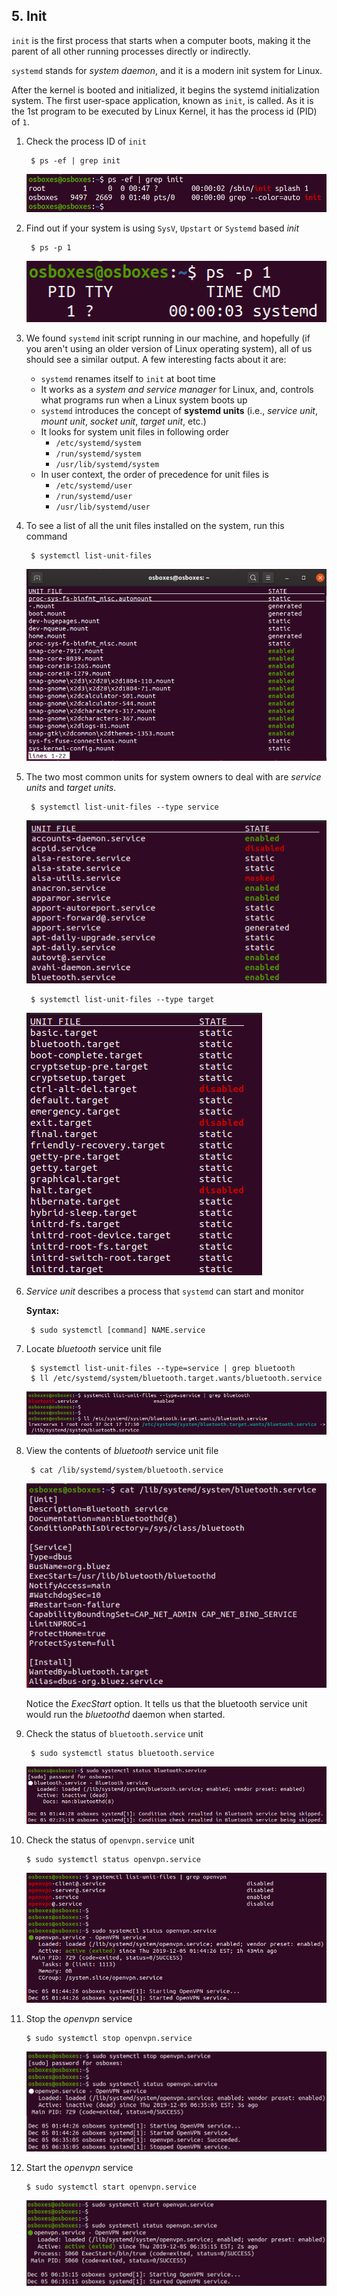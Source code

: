 ## 5. Init

`init` is the first process that starts when a computer boots, making it the parent of all other running processes directly or indirectly.

`systemd` stands for *system daemon*, and it is a modern init system for Linux. 

After the kernel is booted and initialized, it begins the systemd initialization system. The first user-space application, known as `init`, is called. As it is the 1st program to be executed by Linux Kernel, it has the process id (PID) of `1`. 

1. Check the process ID of `init`

        $ ps -ef | grep init

    ![`init` process](../../image/17_init_process.png)

2. Find out if your system is using `SysV`, `Upstart` or `Systemd` based *init*

        $ ps -p 1

    ![](../../image/21_processNameFromPID.png)

3. We found `systemd` init script running in our machine, and hopefully (if you aren't using an older version of Linux operating system), all of us should see a similar output. A few interesting facts about it are:

    * `systemd` renames itself to `init` at boot time
    * It works as a *system and service manager* for Linux, and, controls what programs run when a Linux system boots up
    * `systemd` introduces the concept of **systemd units** (i.e., *service unit*, *mount unit*, *socket unit*, *target unit*, etc.)
    * It looks for system unit files in following order
      * `/etc/systemd/system`
      * `/run/systemd/system`
      * `/usr/lib/systemd/system`
    * In user context, the order of precedence for unit files is
      * `/etc/systemd/user`
      * `/run/systemd/user`
      * `/usr/lib/systemd/user`

4. To see a list of all the unit files installed on the system, run this command

        $ systemctl list-unit-files

    ![List of all unit files](../../image/22_systemd_unit_files.png)

5. The two most common units for system owners to deal with are *service units* and *target units*.

        $ systemctl list-unit-files --type service

    ![service unit file](../../image/23_unit_files_service.png)

        $ systemctl list-unit-files --type target

    ![target unit file](../../image/23_unit_files_target.png)

6. *Service unit* describes a process that `systemd` can start and monitor

    **Syntax:**

        $ sudo systemctl [command] NAME.service

7. Locate *bluetooth* service unit file

        $ systemctl list-unit-files --type=service | grep bluetooth
        $ ll /etc/systemd/system/bluetooth.target.wants/bluetooth.service

    ![Locate service unit file](../../image/24a_locate_service_unit_file.png)

8. View the contents of *bluetooth* service unit file

        $ cat /lib/systemd/system/bluetooth.service

    ![View service unit file](../../image/24b_view_service_unit_file.png)

    Notice the *ExecStart* option. It tells us that the bluetooth service unit would run the *bluetoothd* daemon when started.

9. Check the status of `bluetooth.service` unit

        $ sudo systemctl status bluetooth.service

    ![Check bluetooth service status](../../image/24c_bluetooth_service_status.png)

10. Check the status of `openvpn.service` unit

        $ sudo systemctl status openvpn.service

    ![Check openvpn service status](../../image/24d_openvpn_service_status.png)

11. Stop the *openvpn* service

        $ sudo systemctl stop openvpn.service

    ![](../../image/24e_stop_service.png)

12. Start the *openvpn* service

        $ sudo systemctl start openvpn.service

    ![](../../image/24f_start_service.png)
